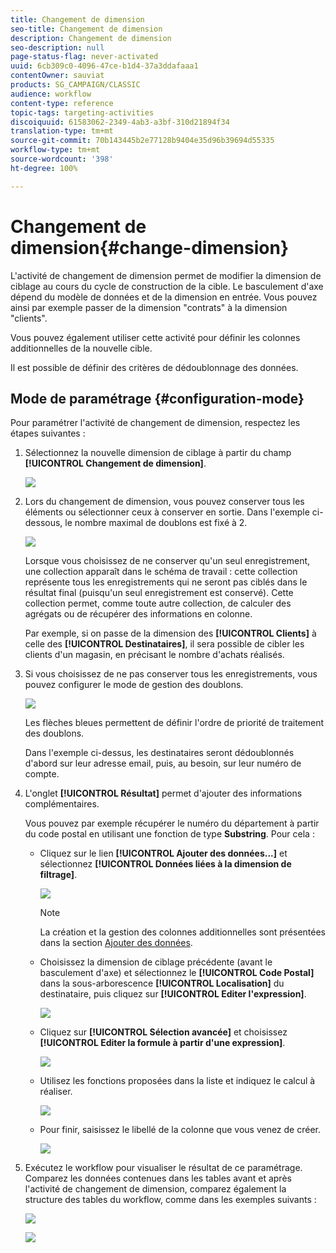 ```yaml
---
title: Changement de dimension
seo-title: Changement de dimension
description: Changement de dimension
seo-description: null
page-status-flag: never-activated
uuid: 6cb309c0-4096-47ce-b1d4-37a3ddafaaa1
contentOwner: sauviat
products: SG_CAMPAIGN/CLASSIC
audience: workflow
content-type: reference
topic-tags: targeting-activities
discoiquuid: 61583062-2349-4ab3-a3bf-310d21894f34
translation-type: tm+mt
source-git-commit: 70b143445b2e77128b9404e35d96b39694d55335
workflow-type: tm+mt
source-wordcount: '398'
ht-degree: 100%

---
```



# Changement de dimension{#change-dimension}

L&#39;activité de changement de dimension permet de modifier la dimension de ciblage au cours du cycle de construction de la cible. Le basculement d&#39;axe dépend du modèle de données et de la dimension en entrée. Vous pouvez ainsi par exemple passer de la dimension &quot;contrats&quot; à la dimension &quot;clients&quot;.

Vous pouvez également utiliser cette activité pour définir les colonnes additionnelles de la nouvelle cible.

Il est possible de définir des critères de dédoublonnage des données.

## Mode de paramétrage {#configuration-mode}

Pour paramétrer l&#39;activité de changement de dimension, respectez les étapes suivantes :

1. Sélectionnez la nouvelle dimension de ciblage à partir du champ **[!UICONTROL Changement de dimension]**.

   ![](assets/s_user_change_dimension_param1.png)

1. Lors du changement de dimension, vous pouvez conserver tous les éléments ou sélectionner ceux à conserver en sortie. Dans l&#39;exemple ci-dessous, le nombre maximal de doublons est fixé à 2.

   ![](assets/s_user_change_dimension_limit.png)

   Lorsque vous choisissez de ne conserver qu&#39;un seul enregistrement, une collection apparaît dans le schéma de travail : cette collection représente tous les enregistrements qui ne seront pas ciblés dans le résultat final (puisqu&#39;un seul enregistrement est conservé). Cette collection permet, comme toute autre collection, de calculer des agrégats ou de récupérer des informations en colonne.

   Par exemple, si on passe de la dimension des **[!UICONTROL Clients]** à celle des **[!UICONTROL Destinataires]**, il sera possible de cibler les clients d&#39;un magasin, en précisant le nombre d&#39;achats réalisés.

1. Si vous choisissez de ne pas conserver tous les enregistrements, vous pouvez configurer le mode de gestion des doublons.

   ![](assets/s_user_change_dimension_param2.png)

   Les flèches bleues permettent de définir l&#39;ordre de priorité de traitement des doublons.

   Dans l&#39;exemple ci-dessus, les destinataires seront dédoublonnés d&#39;abord sur leur adresse email, puis, au besoin, sur leur numéro de compte.

1. L&#39;onglet **[!UICONTROL Résultat]** permet d&#39;ajouter des informations complémentaires.

   Vous pouvez par exemple récupérer le numéro du département à partir du code postal en utilisant une fonction de type **Substring**. Pour cela :

   * Cliquez sur le lien **[!UICONTROL Ajouter des données...]** et sélectionnez **[!UICONTROL Données liées à la dimension de filtrage]**.

      ![](assets/wf_change-dimension_sample_01.png)

      >[!NOTE]
      >
      >La création et la gestion des colonnes additionnelles sont présentées dans la section [Ajouter des données](../../workflow/using/query.md#adding-data).

   * Choisissez la dimension de ciblage précédente (avant le basculement d&#39;axe) et sélectionnez le **[!UICONTROL Code Postal]** dans la sous-arborescence **[!UICONTROL Localisation]** du destinataire, puis cliquez sur **[!UICONTROL Editer l&#39;expression]**.

      ![](assets/wf_change-dimension_sample_02.png)

   * Cliquez sur **[!UICONTROL Sélection avancée]** et choisissez **[!UICONTROL Editer la formule à partir d&#39;une expression]**.

      ![](assets/wf_change-dimension_sample_03.png)

   * Utilisez les fonctions proposées dans la liste et indiquez le calcul à réaliser.

      ![](assets/wf_change-dimension_sample_04.png)

   * Pour finir, saisissez le libellé de la colonne que vous venez de créer.

      ![](assets/wf_change-dimension_sample_05.png)

1. Exécutez le workflow pour visualiser le résultat de ce paramétrage. Comparez les données contenues dans les tables avant et après l&#39;activité de changement de dimension, comparez également la structure des tables du workflow, comme dans les exemples suivants :

   ![](assets/wf_change-dimension_sample_06.png)

   ![](assets/wf_change-dimension_sample_07.png)

